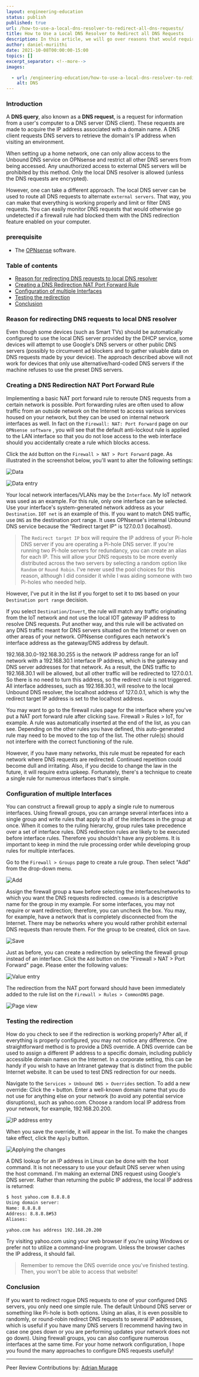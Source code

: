 ```yaml
---
layout: engineering-education
status: publish
published: true
url: /how-to-use-a-local-dns-resolver-to-redirect-all-dns-requests/
title: How to Use a Local DNS Resolver to Redirect all DNS Requests
description: In this article, we will go over reasons that would require you to redirect DNS requests and how to redirect DNS requests.
author: daniel-muriithi
date: 2021-10-08T00:00:00-15:00
topics: []
excerpt_separator: <!--more-->
images:

  - url: /engineering-education/how-to-use-a-local-dns-resolver-to-redirect-all-dns-requests/hero.jpg
    alt: DNS
---
```

### Introduction
A **DNS query**, also known as a **DNS request**, is a request for information from a user's computer to a DNS server (DNS client). These requests are made to acquire the IP address associated with a domain name. A DNS client requests DNS servers to retrieve the domain's IP address when visiting an environment.

When setting up a home network, one can only allow access to the Unbound DNS service on OPNsense and restrict all other DNS servers from being accessed. Any unauthorized access to external DNS servers will be prohibited by this method. Only the local DNS resolver is allowed (unless the DNS requests are encrypted).

However, one can take a different approach. The local DNS server can be used to route all DNS requests to alternate `external servers`. That way, you can make that everything is working properly and limit or filter DNS requests. You can easily monitor DNS requests that would otherwise go undetected if a firewall rule had blocked them with the DNS redirection feature enabled on your computer.

### prerequisite
- The [OPNsense](https://opnsense.org/) software.


### Table of contents
- [Reason for redirecting DNS requests to local DNS resolver](#reason-for-redirecting-dns-requests-to-local-dns-resolver)
- [Creating a DNS Redirection NAT Port Forward Rule](#creating-a-dns-redirection-nat-port-forward-rule)
- [Configuration of multiple Interfaces](#configuration-of-multiple-interfaces)
- [Testing the redirection](#testing-the-redirection)
- [Conclusion](#conclusion)

###  Reason for redirecting DNS requests to local DNS resolver
Even though some devices (such as Smart TVs) should be automatically configured to use the local DNS server provided by the DHCP service, some devices will attempt to use Google's DNS servers or other public DNS servers (possibly to circumvent ad blockers and to gather valuable data on DNS requests made by your device). The approach described above will not work for devices that only use alternative/hard-coded DNS servers if the machine refuses to use the preset DNS servers.

### Creating a DNS Redirection NAT Port Forward Rule
Implementing a basic NAT port forward rule to reroute DNS requests from a certain network is possible. Port forwarding rules are often used to allow traffic from an outside network on the Internet to access various services housed on your network, but they can be used on internal network interfaces as well. In fact on the `Firewall: NAT: Port Forward` page on our `OPNsense software` , you will see that the default anti-lockout rule is applied to the LAN interface so that you do not lose access to the web interface should you accidentally create a rule which blocks access.

Click the `Add` button on the `Firewall > NAT > Port Forward` page. As illustrated in the screenshot below, you'll want to alter the following settings:

![Data](/engineering-education/how-to-use-a-local-dns-resolver-to-redirect-all-dns-requests/image-01)

![Data entry](/engineering-education/how-to-use-a-local-dns-resolver-to-redirect-all-dns-requests/image-02)

Your local network interfaces/VLANs may be the `Interface`. My IoT network was used as an example. For this rule, only one interface can be selected. Use your interface's system-generated network address as your `Destination`. `IOT net` is an example of this. If you want to match DNS traffic, use `DNS` as the destination port range. It uses OPNsense's internal Unbound DNS service because the "Redirect target IP" is 127.0.0.1 (localhost).

>The `Redirect target IP` box will require the IP address of your Pi-hole DNS server if you are operating a Pi-hole DNS server. If you're running two Pi-hole servers for redundancy, you can create an alias for each IP. This will allow your DNS requests to be more evenly distributed across the two servers by selecting a random option like `Random` or `Round Robin`. I've never used the pool choices for this reason, although I did consider it while I was aiding someone with two Pi-holes who needed help.

However, I've put it in the list if you forget to set it to `DNS` based on your `Destination port range` decision.

If you select `Destination/Invert`, the rule will match any traffic originating from the IoT network and not use the local IOT gateway IP address to resolve DNS requests. Put another way, and this rule will be activated on any DNS traffic meant for DNS servers situated on the Internet or even on other areas of your network. OPNsense configures each network's interface address as the gateway/DNS address by default.

192.168.30.0-192.168.30.255 is the network IP address range for an IoT network with a 192.168.30.1 interface IP address, which is the gateway and DNS server addresses for that network. As a result, the DNS traffic to 192.168.30.1 will be allowed, but all other traffic will be redirected to 127.0.0.1. So there is no need to turn this address, so the redirect rule is not triggered. All interface addresses, such as 192.168.30.1, will resolve to the local Unbound DNS resolver, the localhost address of 127.0.0.1, which is why the redirect target IP address is set to the localhost address.

You may want to go to the firewall rules page for the interface where you've put a NAT port forward rule after clicking `Save`. Firewall > Rules > IoT, for example. A rule was automatically inserted at the end of the list, as you can see. Depending on the other rules you have defined, this auto-generated rule may need to be moved to the top of the list. The other rule(s) should not interfere with the correct functioning of the rule.

However, if you have many networks, this rule must be repeated for each network where DNS requests are redirected. Continued repetition could become dull and irritating. Also, if you decide to change the law in the future, it will require extra upkeep. Fortunately, there's a technique to create a single rule for numerous interfaces that's simple.

### Configuration of multiple Interfaces
You can construct a firewall group to apply a single rule to numerous interfaces. Using firewall groups, you can arrange several interfaces into a single group and write rules that apply to all of the interfaces in the group at once. When it comes to the ruling hierarchy, group rules take precedence over a set of interface rules. DNS redirection rules are likely to be executed before interface rules. Therefore you shouldn't have any problems. It is important to keep in mind the rule processing order while developing group rules for multiple interfaces.

Go to the `Firewall > Groups` page to create a rule group. Then select "Add" from the drop-down menu.

![Add](/engineering-education/how-to-use-a-local-dns-resolver-to-redirect-all-dns-requests/image-03)

Assign the firewall group a `Name` before selecting the interfaces/networks to which you want the DNS requests redirected. `commands` is a descriptive name for the group in my example. For some interfaces, you may not require or want redirection; therefore, you can uncheck the box. You may, for example, have a network that is completely disconnected from the Internet. There may be networks where you would rather prohibit external DNS requests than reroute them. For the group to be created, click on `Save`.

![Save](/engineering-education/how-to-use-a-local-dns-resolver-to-redirect-all-dns-requests/image-04)

Just as before, you can create a redirection by selecting the firewall group instead of an interface. Click the `Add` button on the "Firewall > NAT > Port Forward" page. Please enter the following values:

![Value entry](/engineering-education/how-to-use-a-local-dns-resolver-to-redirect-all-dns-requests/image-05)

The redirection from the NAT port forward should have been immediately added to the rule list on the `Firewall > Rules > CommonDNS` page.

![Page view](/engineering-education/how-to-use-a-local-dns-resolver-to-redirect-all-dns-requests/image-06)

### Testing the redirection
How do you check to see if the redirection is working properly? After all, if everything is properly configured, you may not notice any difference. One straightforward method is to provide a DNS override. A DNS override can be used to assign a different IP address to a specific domain, including publicly accessible domain names on the Internet. In a corporate setting, this can be handy if you wish to have an Intranet gateway that is distinct from the public Internet website. It can be used to test DNS redirection for our needs.

Navigate to the `Services > Unbound DNS > Overrides` section. To add a new override:
Click the `+` button.
Enter a well-known domain name that you do not use for anything else on your network (to avoid any potential service disruptions), such as yahoo.com.
Choose a random local IP address from your network, for example, 192.168.20.200.

![IP address entry](/engineering-education/how-to-use-a-local-dns-resolver-to-redirect-all-dns-requests/image-07)

When you save the override, it will appear in the list. To make the changes take effect, click the `Apply` button.

![Applying the changes](/engineering-education/how-to-use-a-local-dns-resolver-to-redirect-all-dns-requests/image-08)

A DNS lookup for an IP address in Linux can be done with the host command. It is not necessary to use your default DNS server when using the host command. I'm making an external DNS request using Google's DNS server. Rather than returning the public IP address, the local IP address is returned:

```bash
$ host yahoo.com 8.8.8.8
Using domain server:
Name: 8.8.8.8
Address: 8.8.8.8#53
Aliases: 

yahoo.com has address 192.168.20.200
```

Try visiting yahoo.com using your web browser if you're using Windows or prefer not to utilize a command-line program. Unless the browser caches the IP address, it should fail.

>Remember to remove the DNS override once you've finished testing. Then, you won't be able to access that website!


### Conclusion
If you want to redirect rogue DNS requests to one of your configured DNS servers, you only need one simple rule. The default Unbound DNS server or something like Pi-hole is both options. Using an alias, it is even possible to randomly, or round-robin redirect DNS requests to several IP addresses, which is useful if you have many DNS servers (I recommend having two in case one goes down or you are performing updates your network does not go down). Using firewall groups, you can also configure numerous interfaces at the same time. For your home network configuration, I hope you found the many approaches to configure DNS requests usefully!

---
Peer Review Contributions by: [Adrian Murage](/engineering-education/authors/adrian-murage/)
